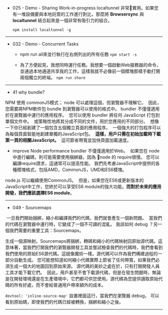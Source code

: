 - 025 - Demo - Sharing Work-in-progress
localtunnel 非常實用。如果您有一堆設備要與本地託管的工作進行對比，那麼將 **Browsersync** 與**localtunnel** 結合起來是一個非常有吸引力的組合。

  `npm install localtunnel -g`

---
- 032 - Demo - Concurrent Tasks
  - npm run all來並行執行在右側列出的所有任務
`npm start -s`

  - 為了方便起見，我想同時運行任務。我想要一個啟動Web服務器的命令，並通過本地通道共享我的工作，這樣我就不必像前一個模塊那樣手動打開兩個獨立的終端。
`npm run share`

---
- 41 why bundle?

NPM 使用 commonJS模式； node 可以處理這個，但瀏覽器不理解它。
 因此，您需要將NPM軟件包 bundle 到瀏覽器可以使用的格式中。
bundler 不僅僅適用於在瀏覽器中運行的應用程序。
 您可以使用 bundler 將任何 JavaScript 打包到單個文件中。
 或策略性地將其分成不同的文件，用於您應用的不同部分。
 想像一下你已經創建了一個包含五個獨立頁面的應用程序。
 一個強大的打包程序可以為每個頁面智能地創建單獨的JavaScript包。
 **這樣，用戶只需在初始加載時下載第一頁的相關JavaScript。**
 這可節省帶寬並加快頁面加載速度。
  - improve Node performance
bundler 不僅僅適用於Web。
 如果您在 node 中進行編碼，則可能需要使用捆綁器，因為 node 的 require很慢。 您可以編譯require請求，這通常可以提高性能。
我們先考慮JavaScript中提供的各種模塊格式，包括AMD，CommonJS，UMD和ES6模塊。

node.js 可以繼續使用CommonJS。
 但是，如果您在ES6或更新版本的JavaScript中工作，您終於可以享受ES6 module的強大功能。**而對於未來的應用開發，我們應該選擇ES6 module**。

---

- 049 - Sourcemaps

 一旦我們開始捆綁，縮小和編譯我們的代碼，我們就會產生一個新問題。
 當我們的代碼在瀏覽器中運行時，它變成了一個不可讀的混亂。
我該如何 debug ？另一個我們需要的重要工具：Sourcemaps。

生成一個源映射。Sourcemaps將捆綁，轉碼和縮小的代碼映射回原始源代碼。這意味著，當我們打開我們的瀏覽器開發工具並嘗試檢查我們的代碼時，我們會看到我們使用的原始ES6源代碼。這就像魔術一樣。源代碼可以作為我們構建過程的一部分自動生成。
您可能想知道如何縮小代碼實際上節省了任何帶寬，如果我們必須生成一個大的地圖回到原始來源。 源代碼的美妙之處在於，只有打開開發人員工具才能下載它們。
 因此，用戶甚至不會下載源代碼，但是在發生問題時，無論是在開發環境還是在生產環境中，它們都可供您使用。源代碼為您提供讀取原始代碼的所有好處，而不會給普通用戶帶來額外的成本。

 `devtool: 'inline-source-map'`
設置裡面這行，當我們在瀏覽器 debug， 可以看到原始碼，即使我們的代碼已經被轉換，捆綁和縮小之後。

---




